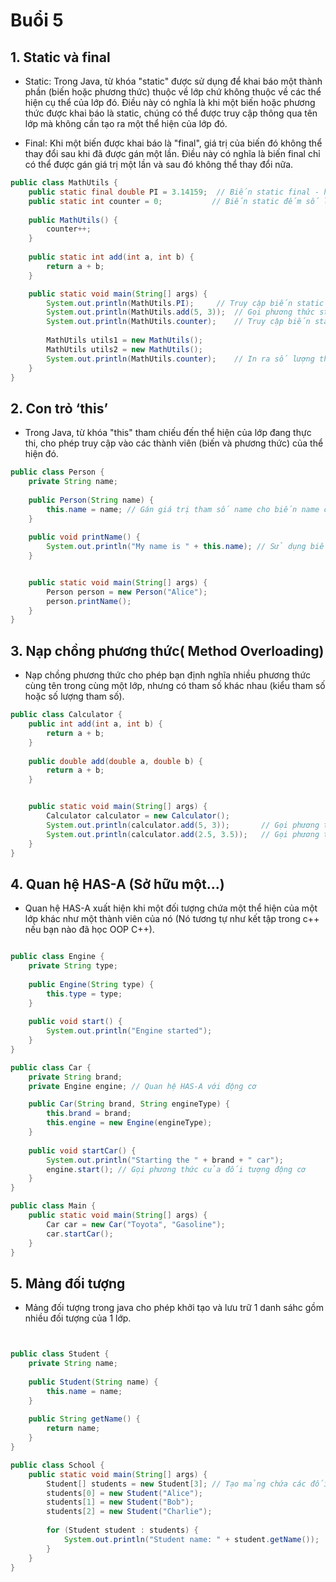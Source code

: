 ﻿# Buổi 5

## 1. Static và final

- Static: Trong Java, từ khóa "static" được sử dụng để khai báo một thành phần (biến hoặc phương thức) thuộc về lớp chứ không thuộc về các thể hiện cụ thể của lớp đó. Điều này có nghĩa là khi một biến hoặc phương thức được khai báo là static, chúng có thể được truy cập thông qua tên lớp mà không cần tạo ra một thể hiện của lớp đó.

- Final: Khi một biến được khai báo là "final", giá trị của biến đó không thể thay đổi sau khi đã được gán một lần. Điều này có nghĩa là biến final chỉ có thể được gán giá trị một lần và sau đó không thể thay đổi nữa.


```java
public class MathUtils {
    public static final double PI = 3.14159;  // Biến static final - hằng số PI
    public static int counter = 0;           // Biến static đếm số lượng thể hiện đã được tạo
    
    public MathUtils() {
        counter++;
    }
    
    public static int add(int a, int b) {
        return a + b;
    }

    public static void main(String[] args) {
        System.out.println(MathUtils.PI);     // Truy cập biến static final PI thông qua tên lớp
        System.out.println(MathUtils.add(5, 3));  // Gọi phương thức static add
        System.out.println(MathUtils.counter);    // Truy cập biến static counter
        
        MathUtils utils1 = new MathUtils();
        MathUtils utils2 = new MathUtils();
        System.out.println(MathUtils.counter);    // In ra số lượng thể hiện đã được tạo
    }
}

```

## 2. Con trỏ ‘this’

- Trong Java, từ khóa "this" tham chiếu đến thể hiện của lớp đang thực thi, cho phép truy cập vào các thành viên (biến và phương thức) của thể hiện đó.


```java
public class Person {
    private String name;
    
    public Person(String name) {
        this.name = name; // Gán giá trị tham số name cho biến name của thể hiện đang được tạo
    }
    
    public void printName() {
        System.out.println("My name is " + this.name); // Sử dụng biến name của thể hiện hiện tại
    }


    public static void main(String[] args) {
        Person person = new Person("Alice");
        person.printName();
    }
}

```


## 3. Nạp chồng phương thức( Method Overloading)

- Nạp chồng phương thức cho phép bạn định nghĩa nhiều phương thức cùng tên trong cùng một lớp, nhưng có tham số khác nhau (kiểu tham số hoặc số lượng tham số).

```java
public class Calculator {
    public int add(int a, int b) {
        return a + b;
    }
    
    public double add(double a, double b) {
        return a + b;
    }


    public static void main(String[] args) {
        Calculator calculator = new Calculator();
        System.out.println(calculator.add(5, 3));       // Gọi phương thức int add(int a, int b)
        System.out.println(calculator.add(2.5, 3.5));   // Gọi phương thức double add(double a, double b)
    }
}
```

## 4. Quan hệ HAS-A (Sở hữu một...)

- Quan hệ HAS-A xuất hiện khi một đối tượng chứa một thể hiện của một lớp khác như một thành viên của nó (Nó tương tự như kết tập trong c++ nếu bạn nào đã học OOP C++).

``` java

public class Engine {
    private String type;
    
    public Engine(String type) {
        this.type = type;
    }
    
    public void start() {
        System.out.println("Engine started");
    }
}

public class Car {
    private String brand;
    private Engine engine; // Quan hệ HAS-A với động cơ

    public Car(String brand, String engineType) {
        this.brand = brand;
        this.engine = new Engine(engineType);
    }
    
    public void startCar() {
        System.out.println("Starting the " + brand + " car");
        engine.start(); // Gọi phương thức của đối tượng động cơ
    }
}

public class Main {
    public static void main(String[] args) {
        Car car = new Car("Toyota", "Gasoline");
        car.startCar();
    }
}


```

## 5. Mảng đối tượng

- Mảng đối tượng trong java cho phép khởi tạo và lưu trữ 1 danh sáhc gồm nhiều đối tượng của 1 lớp.


``` java


public class Student {
    private String name;
    
    public Student(String name) {
        this.name = name;
    }
    
    public String getName() {
        return name;
    }
}

public class School {
    public static void main(String[] args) {
        Student[] students = new Student[3]; // Tạo mảng chứa các đối tượng Student
        students[0] = new Student("Alice");
        students[1] = new Student("Bob");
        students[2] = new Student("Charlie");
        
        for (Student student : students) {
            System.out.println("Student name: " + student.getName());
        }
    }
}


```













